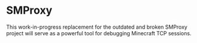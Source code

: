 # SMProxy

This work-in-progress replacement for the outdated and broken SMProxy project will serve as a powerful tool for debugging Minecraft TCP sessions.